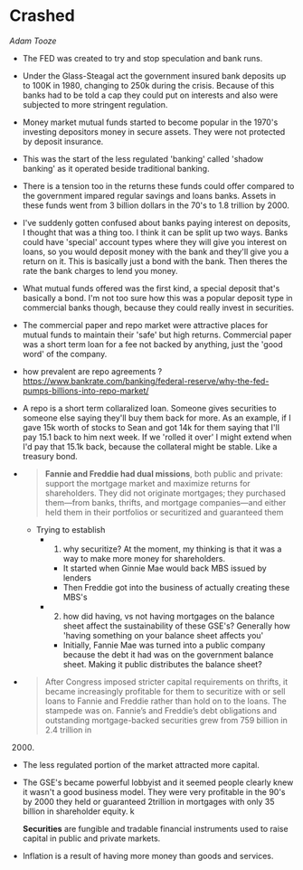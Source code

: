 # Crashed

_Adam Tooze_

* The FED was created to try and stop speculation and bank runs. 
* Under the Glass-Steagal act the government insured bank deposits up to 100K in 1980, changing to 250k during the
  crisis. Because of this banks had to be told a cap they could put on interests and also were subjected to more
  stringent regulation.
* Money market mutual funds started to become popular in the 1970's investing depositors money in secure assets. They
  were not protected by deposit insurance.
* This was the start of the less regulated 'banking' called 'shadow banking' as it operated beside traditional banking.
* There is a tension too in the returns these funds could offer compared to the government impared regular savings and
  loans banks. Assets in these funds went from 3 billion dollars in the 70's to 1.8 trillion by 2000.
* I've suddenly gotten confused about banks paying interest on deposits, I thought that was a thing too. I think it can
  be split up two ways. Banks could have 'special' account types where they will give you interest on loans, so you
  would deposit money with the bank and they'll give you a return on it. This is basically just a bond with the bank.
  Then theres the rate the bank charges to lend you money.
* What mutual funds offered was the first kind, a special deposit that's basically a bond. I'm not too sure how this was
  a popular deposit type in commercial banks though, because they could really invest in securities.
* The commercial paper and repo market were attractive places for mutual funds to maintain their 'safe' but high
  returns. Commercial paper was a short term loan for a fee not backed by anything, just the 'good word' of the company.
* how prevalent are repo agreements ? https://www.bankrate.com/banking/federal-reserve/why-the-fed-pumps-billions-into-repo-market/
* A repo is a short term collaralized loan. Someone gives securities to someone else saying they'll buy them back for
  more. As an example, if I gave 15k worth of stocks to Sean and got 14k for them saying that I'll pay 15.1 back to him
  next week. If we 'rolled it over' I might extend when I'd pay that 15.1k back, because the collateral might be stable.
  Like a treasury bond.

  
* > **Fannie and Freddie had dual missions**, both public and private: support the mortgage market and maximize returns for
  shareholders. They did not originate mortgages; they purchased them—from banks, thrifts, and mortgage companies—and
  either held them in their portfolios or securitized and guaranteed them
    * Trying to establish
        * 1) why securitize? At the moment, my thinking is that it was a way to make more money for shareholders.
            * It started when Ginnie Mae would back MBS issued by lenders
            * Then Freddie got into the business of actually creating these MBS's
        * 2) how did having, vs not having mortgages on the balance sheet affect the sustainability of these GSE's?
          Generally how 'having something on your balance sheet affects you'
            * Initially, Fannie Mae was turned into a public company because the debt it had was on the government
              balance sheet. Making it public distributes the balance sheet?
* > After Congress imposed stricter capital requirements on thrifts, it became increasingly profitable for them to
  securitize with or sell loans to Fannie and Freddie rather than hold on to the loans. The stampede was on. Fannie’s
  and Freddie’s debt obligations and outstanding mortgage-backed securities grew from 759 billion in 2.4 trillion in
  2000.
* The less regulated portion of the market attracted more capital.
* The GSE's became powerful lobbyist and it seemed people clearly knew it wasn't a good business model. They were very
  profitable in the 90's by 2000 they held or guaranteed 2trillion in mortgages with only 35 billion in shareholder
  equity. k

  **Securities** are fungible and tradable financial instruments used to raise capital in public and private markets.
* Inflation is a result of having more money than goods and services.
